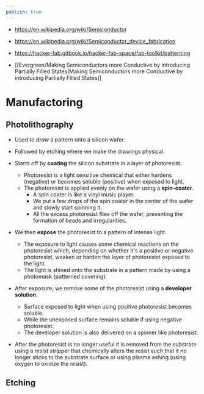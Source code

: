 ```yaml
---
publish: true
---
```

- https://en.wikipedia.org/wiki/Semiconductor
- https://en.wikipedia.org/wiki/Semiconductor_device_fabrication
- https://hacker-fab.gitbook.io/hacker-fab-space/fab-toolkit/patterning

- [[Evergreen/Making Semiconductors more Conductive by introducing Partially Filled States|Making Semiconductors more Conductive by introducing Partially Filled States]]

# Manufactoring
## Photolithography
- Used to _draw_ a pattern onto a silicon wafer.
- Followed by etching where we make the drawings physical.

- Starts off by **coating** the silicon substrate in a layer of photoresist.
	- Photoresist is a light sensitive chemical that either hardens (negative) or becomes soluble (positive) when exposed to light.
	- The photoresist is applied evenly on the wafer using a **spin-coater**.
		- A spin coater is like a vinyl music player.
		- We put a few drops of the spin coater in the center of the wafer and slowly start spinning it.
		- All the excess photoresist flies off the wafer, preventing the formation of beads and irregularities.
- We then **expose** the photoresist to a pattern of intense light.
	- The exposure to light causes some chemical reactions on the photoresist which, depending on whether it's a positive or negative photoresist, weaken or harden  the layer of photoresist exposed to the light.
	- The light is shined onto the substrate in a pattern made by using a photomask (patterned covering).
- After exposure, we remove some of the photoresist using a **developer solution**.
	- Surface exposed to light when using positive photoresist becomes soluble.
	- While the unexposed surface remains soluble if using negative photoresist.
	- The developer solution is also delivered on a spinner like photoresist.

- After the photoresist is no longer useful it is removed from the substrate using a _resist stripper_ that chemically alters the resist such that it no longer sticks to the substrate surface or using plasma ashing (using oxygen to oxidize the resist).
## Etching